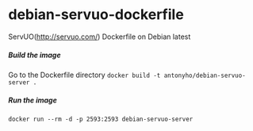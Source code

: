 # debian-servuo-dockerfile
ServUO(http://servuo.com/) Dockerfile on Debian latest


##### Build the image
Go to the Dockerfile directory
`docker build -t antonyho/debian-servuo-server .`

##### Run the image
`docker run --rm -d -p 2593:2593 debian-servuo-server`

